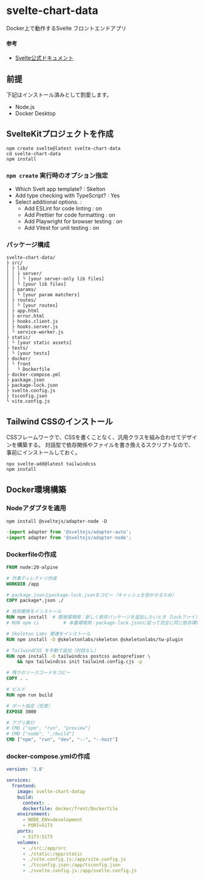 # svelte-chart-data
Docker上で動作するSvelte フロントエンドアプリ

#### 参考
- [Svelte公式ドキュメント](https://svelte.jp/docs/kit/introduction)

## 前提
下記はインストール済みとして割愛します。

* Node.js
* Docker Desktop

## SvelteKitプロジェクトを作成

```
npm create svelte@latest svelte-chart-data
cd svelte-chart-data
npm install
```

### `npm create` 実行時のオプション指定
- Which Svelt app template? : Skelton
- Add type checking with TypeScript? : Yes
- Select additional options. :
  - Add ESLint for code linting : on
  - Add Prettier for code formatting : on
  - Add Playwright for browser testing : on
  - Add Vitest for unit testing : on

### パッケージ構成

```
svelte-chart-data/
├ src/
│ ├ lib/
│ │ ├ server/
│ │ │ └ [your server-only lib files]
│ │ └ [your lib files]
│ ├ params/
│ │ └ [your param matchers]
│ ├ routes/
│ │ └ [your routes]
│ ├ app.html
│ ├ error.html
│ ├ hooks.client.js
│ ├ hooks.server.js
│ └ service-worker.js
├ static/
│ └ [your static assets]
├ tests/
│ └ [your tests]
├ docker/
│ └ front
│   └ Dockerfile
├ docker-compose.yml
├ package.json
├ package-lock.json
├ svelte.config.js
├ tsconfig.json
└ vite.config.js
```

## Tailwind CSSのインストール
CSSフレームワークで、CSSを書くことなく、汎用クラスを組み合わせてデザインを構築する。
対話型で依存関係やファイルを書き換えるスクリプトなので、事前にインストールしておく。

```
npx svelte-add@latest tailwindcss
npm install
```

## Docker環境構築

### Nodeアダプタを適用

```
npm install @sveltejs/adapter-node -D
```

```svelte.config.js
-import adapter from '@sveltejs/adapter-auto';
+import adapter from '@sveltejs/adapter-node';
```

### Dockerfileの作成

```Dockerfile
FROM node:20-alpine

# 作業ディレクトリ作成
WORKDIR /app

# package.jsonとpackage-lock.jsonをコピー（キャッシュを効かせるため）
COPY package*.json ./

# 依存関係をインストール
RUN npm install  # 開発環境用：新しく依存パッケージを追加したいとき（lockファイルがなくても実行可）
# RUN npm ci         # 本番環境用：package-lock.jsonに従って完全に同じ依存環境を再現

# Skeleton Labs 関連をインストール
RUN npm install -D @skeletonlabs/skeleton @skeletonlabs/tw-plugin

# TailwindCSS を手動で追加（対話なし）
RUN npm install -D tailwindcss postcss autoprefixer \
    && npx tailwindcss init tailwind.config.cjs -p

# 残りのソースコードをコピー
COPY . .

# ビルド
RUN npm run build

# ポート指定（任意）
EXPOSE 3000

# アプリ実行
# CMD ["npm", "run", "preview"]
# CMD ["node", "./build"]
CMD ["npm", "run", "dev", "--", "--host"]
```

### docker-compose.ymlの作成

```docker-compose.yml
version: '3.8'

services:
  frontend:
    image: svelte-chart-datap
    build:
      context: .
      dockerfile: docker/front/Dockerfile
    environment:
      - NODE_ENV=development
      - PORT=5173
    ports:
      - 5173:5173
    volumes:
      - ./src:/app/src
      - ./static:/app/static
      - ./vite.config.js:/app/vite.config.js
      - ./tsconfig.json:/app/tsconfig.json
      - ./svelte.config.js:/app/svelte.config.js
```
